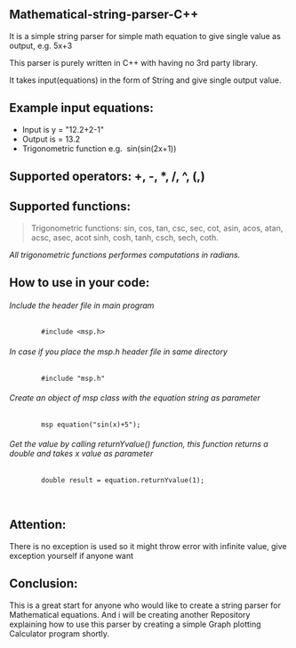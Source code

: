 ## Mathematical-string-parser-C++
It is a simple string parser for simple math equation to give single value as output, e.g. 5x+3

This parser is purely written in C++ with having no 3rd party library. 

It takes input(equations) in the form of String and give single output value. 

## Example input equations:
* Input is y = "12.2+2-1"
* Output is = 13.2
* Trigonometric function e.g.  sin(sin(2x+1))
         
## Supported operators: +, -, *, /, ^, (,) 

## Supported functions: 
> Trigonometric functions: sin, cos, tan, csc, sec, cot, asin, acos, atan, acsc, asec, acot sinh, cosh, tanh, csch, sech, coth.

*All trigonometric functions performes computations in radians.*

## How to use in your code:
######      Include the header file in main program
            #include <msp.h> 
            
######      In case if you place the msp.h header file in same directory 
            #include "msp.h" 

######      Create an object of msp class with the equation string as parameter
            msp equation("sin(x)+5"); 

######      Get the value by calling returnYvalue() function, this function returns a double and takes x value as parameter
            double result = equation.returnYvalue(1); 
       
                     
## Attention:
There is no exception is used so it might throw error with infinite value, give exception yourself if anyone want 

## Conclusion: 
This is a great start for anyone who would like to create a string parser for Mathematical equations. And i will be creating another Repository explaining how to use this parser by creating a simple Graph plotting Calculator program shortly. 
           
